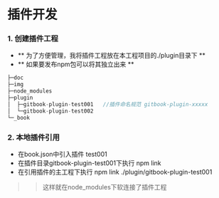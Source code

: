 # 插件开发

### 1. 创建插件工程

- ** 为了方便管理，我将插件工程放在本工程项目的./plugin目录下 **
- ** 如果要发布npm包可以将其独立出来 **

```js
├─doc
├─img
├─node_modules
├─plugin
│  ├─gitbook-plugin-test001   //插件命名规范 gitbook-plugin-xxxxx
│  └─gitbook-plugin-test002
└─_book
```

### 2. 本地插件引用

* 在book.json中引入插件 test001
* 在插件目录gitbook-plugin-test001下执行  npm link
* 在引用插件的主工程下执行 npm link ./plugin/gitbook-plugin-test001

>> 这样就在node_modules下软连接了插件工程

